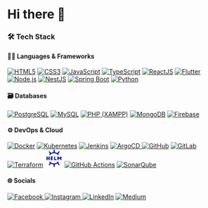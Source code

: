 # Hi there 👋  
### 🛠 Tech Stack

#### 🧑‍💻 Languages & Frameworks
<p align="left">
  <a href="https://developer.mozilla.org/en-US/docs/Web/HTML" target="_blank"><img src="https://cdn.jsdelivr.net/gh/devicons/devicon/icons/html5/html5-original.svg" alt="HTML5" width="40" height="40"/></a>
  <a href="https://developer.mozilla.org/en-US/docs/Web/CSS" target="_blank"><img src="https://cdn.jsdelivr.net/gh/devicons/devicon/icons/css3/css3-original.svg" alt="CSS3" width="40" height="40"/></a>
  <a href="https://developer.mozilla.org/en-US/docs/Web/JavaScript" target="_blank"><img src="https://cdn.jsdelivr.net/gh/devicons/devicon/icons/javascript/javascript-original.svg" alt="JavaScript" width="40" height="40"/></a>
  <a href="https://www.typescriptlang.org/" target="_blank"><img src="https://cdn.jsdelivr.net/gh/devicons/devicon/icons/typescript/typescript-original.svg" alt="TypeScript" width="40" height="40"/></a>
  <a href="https://reactjs.org/" target="_blank"><img src="https://cdn.jsdelivr.net/gh/devicons/devicon/icons/react/react-original.svg" alt="ReactJS" width="40" height="40"/></a>
  <a href="https://flutter.dev/" target="_blank"><img src="https://cdn.jsdelivr.net/gh/devicons/devicon/icons/flutter/flutter-original.svg" alt="Flutter" width="40" height="40"/></a>
  <a href="https://nodejs.org/" target="_blank"><img src="https://cdn.jsdelivr.net/gh/devicons/devicon/icons/nodejs/nodejs-original.svg" alt="Node.js" width="40" height="40"/></a>
  <a href="https://nestjs.com/" target="_blank"><img src="https://nestjs.com/img/logo-small.svg" alt="NestJS" width="40" height="40"/></a>
  <a href="https://spring.io/projects/spring-boot" target="_blank"><img src="https://cdn.jsdelivr.net/gh/devicons/devicon/icons/spring/spring-original.svg" alt="Spring Boot" width="40" height="40"/></a>
  <a href="https://www.python.org/" target="_blank"><img src="https://cdn.jsdelivr.net/gh/devicons/devicon/icons/python/python-original.svg" alt="Python" width="40" height="40"/></a>
</p>

#### 🗃️ Databases
<p align="left">
  <a href="https://www.postgresql.org/" target="_blank"><img src="https://cdn.jsdelivr.net/gh/devicons/devicon/icons/postgresql/postgresql-original.svg" alt="PostgreSQL" width="40" height="40"/></a>
  <a href="https://www.mysql.com/" target="_blank"><img src="https://cdn.jsdelivr.net/gh/devicons/devicon/icons/mysql/mysql-original.svg" alt="MySQL" width="40" height="40"/></a>
  <a href="https://www.apachefriends.org/index.html" target="_blank"><img src="https://cdn.jsdelivr.net/gh/devicons/devicon/icons/php/php-original.svg" alt="PHP (XAMPP)" width="40" height="40"/></a>
  <a href="https://www.mongodb.com/" target="_blank"><img src="https://cdn.jsdelivr.net/gh/devicons/devicon/icons/mongodb/mongodb-original.svg" alt="MongoDB" width="40" height="40"/></a>
  <a href="https://firebase.google.com/" target="_blank"><img src="https://cdn.jsdelivr.net/gh/devicons/devicon/icons/firebase/firebase-plain.svg" alt="Firebase" width="40" height="40"/></a>
</p>

#### ⚙️ DevOps & Cloud
<p align="left">
  <a href="https://www.docker.com/" target="_blank"><img src="https://cdn.jsdelivr.net/gh/devicons/devicon/icons/docker/docker-original.svg" alt="Docker" width="40" height="40"/></a>
  <a href="https://kubernetes.io/" target="_blank"><img src="https://cdn.jsdelivr.net/gh/devicons/devicon/icons/kubernetes/kubernetes-plain.svg" alt="Kubernetes" width="40" height="40"/></a>
  <a href="https://www.jenkins.io/" target="_blank"><img src="https://cdn.jsdelivr.net/gh/devicons/devicon/icons/jenkins/jenkins-original.svg" alt="Jenkins" width="40" height="40"/></a>
<a href="https://argo-cd.readthedocs.io/en/stable/" target="_blank">
  <img src="https://cncf-branding.netlify.app/img/projects/argo/icon/color/argo-icon-color.svg" alt="ArgoCD" width="40" height="40"/>
</a>
  <a href="https://github.com/ishan941" target="_blank"><img src="https://cdn.jsdelivr.net/gh/devicons/devicon/icons/github/github-original.svg" alt="GitHub" width="40" height="40"/></a>
  <a href="https://gitlab.com/ishan941" target="_blank"><img src="https://cdn.jsdelivr.net/gh/devicons/devicon/icons/gitlab/gitlab-original.svg" alt="GitLab" width="40" height="40"/></a>
  <a href="https://www.terraform.io/" target="_blank"><img src="https://cdn.jsdelivr.net/gh/devicons/devicon/icons/terraform/terraform-original.svg" alt="Terraform" width="40" height="40"/></a>
  <a href="https://helm.sh/" target="_blank"><img src="https://raw.githubusercontent.com/devicons/devicon/master/icons/helm/helm-original.svg" alt="Helm" width="40" height="40"/></a>
  <a href="https://github.com/features/actions" target="_blank"><img src="https://cdn-icons-png.flaticon.com/512/906/906324.png" alt="GitHub Actions" width="40" height="40"/></a>
  <a href="https://www.sonarsource.com/products/sonarqube/" target="_blank"><img src="https://cdn.iconscout.com/icon/free/png-512/sonarqube-1-1175224.png" alt="SonarQube" width="40" height="40"/></a>
</p>

#### 🌐 Socials
<p align="left"> 
  <a href="https://www.facebook.com/ishan941/" target="_blank"><img src="https://cdn-icons-png.flaticon.com/512/5968/5968764.png" alt="Facebook" width="40" height="40"/> </a> 
  <a href="https://www.instagram.com/ishanshrestha941/" target="_blank"><img src="https://cdn-icons-png.flaticon.com/512/2111/2111463.png" alt="Instagram" width="40" height="40"/>
</a> 
  <a href="https://www.linkedin.com/in/ishan941/" target="_blank"><img src="https://cdn-icons-png.flaticon.com/512/145/145807.png" alt="LinkedIn" width="40" height="40"/></a> 
  <a href="https://medium.com/@ishan941" target="_blank"><img src="https://cdn-icons-png.flaticon.com/512/5968/5968885.png" alt="Medium" width="40" height="40"/></a>
</p>
